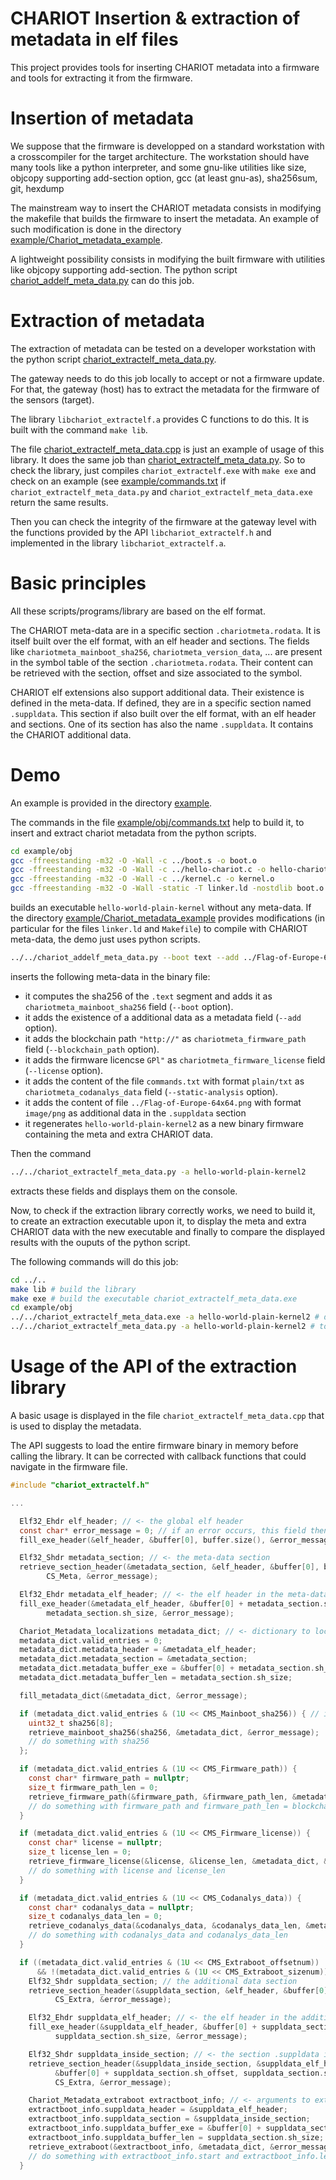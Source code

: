 CHARIOT Insertion & extraction of metadata in elf files
=======================================================

This project provides tools for inserting CHARIOT metadata into
a firmware and tools for extracting it from the firmware.

# Insertion of metadata

We suppose that the firmware is developped on a standard workstation
with a crosscompiler for the target architecture. The workstation
should have many tools like a python interpreter, and some gnu-like
utilities like size, objcopy supporting add-section option, gcc
(at least gnu-as), sha256sum, git, hexdump

The mainstream way to insert the CHARIOT metadata consists in
modifying the makefile that builds the firmware to insert the metadata.
An example of such modification is done in the directory
[example/Chariot_metadata_example](example/Chariot_metadata_example).

A lightweight possibility consists in modifying the built firmware
with utilities like objcopy supporting add-section. The python
script [chariot_addelf_meta_data.py](chariot_addelf_meta_data.py)
can do this job.

# Extraction of metadata

The extraction of metadata can be tested on a developer
workstation with the python script
[chariot_extractelf_meta_data.py](chariot_extractelf_meta_data.py).

The gateway needs to do this job locally to accept or not a
firmware update. For that, the gateway (host) has to extract
the metadata for the firmware of the sensors (target).

The library `libchariot_extractelf.a` provides C functions
to do this. It is built with the command `make lib`.


The file [chariot_extractelf_meta_data.cpp]([chariot_extractelf_meta_data.cpp)
is just an example of usage of this library. It does the same job
than [chariot_extractelf_meta_data.py](chariot_extractelf_meta_data.py).
So to check the library, just compiles `chariot_extractelf.exe` with 
`make exe` and check on an example (see [example/commands.txt](example/commands.txt)
if `chariot_extractelf_meta_data.py` and `chariot_extractelf_meta_data.exe`
return the same results.

Then you can check the integrity of the firmware at the gateway level
with the functions provided by the API `libchariot_extractelf.h`
and implemented in the library `libchariot_extractelf.a`.

# Basic principles

All these scripts/programs/library are based on the elf format.

The CHARIOT meta-data are in a specific section `.chariotmeta.rodata`. It is
itself built over the elf format, with an elf header and sections. The fields
like `chariotmeta_mainboot_sha256`, `chariotmeta_version_data`, ... are
present in the symbol table of the section `.chariotmeta.rodata`. Their
content can be retrieved with the section, offset and size associated to
the symbol.

CHARIOT elf extensions also support additional data. Their existence is defined
in the meta-data. If defined, they are in a specific section named `.suppldata`.
This section if also built over the elf format, with an elf header and sections.
One of its section has also the name `.suppldata`. It contains the CHARIOT
additional data.

# Demo

An example is provided in the directory [example](example).

The commands in the file [example/obj/commands.txt](example/obj/commands.txt)
help to build it, to insert and extract chariot metadata from the python scripts.

```sh
cd example/obj
gcc -ffreestanding -m32 -O -Wall -c ../boot.s -o boot.o
gcc -ffreestanding -m32 -O -Wall -c ../hello-chariot.c -o hello-chariot.o
gcc -ffreestanding -m32 -O -Wall -c ../kernel.c -o kernel.o
gcc -ffreestanding -m32 -O -Wall -static -T linker.ld -nostdlib boot.o hello-chariot.o kernel.o -lgcc -o hello-world-plain-kernel
```

builds an executable `hello-world-plain-kernel` without any meta-data.
If the directory [example/Chariot_metadata_example](example/Chariot_metadata_example)
provides modifications (in particular for the files `linker.ld` and `Makefile`)
to compile with CHARIOT meta-data, the demo just uses python scripts.


```sh
../../chariot_addelf_meta_data.py --boot text --add ../Flag-of-Europe-64x64.png image/png --blockchain_path "http://" --license "GPl" --static-analysis commands.txt plain/txt  hello-world-plain-kernel -o hello-world-plain-kernel2
```

inserts the following meta-data in the binary file:

* it computes the sha256 of the `.text` segment and adds it as `chariotmeta_mainboot_sha256` field (`--boot` option).
* it adds the existence of a additional data as a metadata field (`--add` option).
* it adds the blockchain path `"http://"` as `chariotmeta_firmware_path` field (`--blockchain_path` option).
* it adds the firmware licencse `GPl"` as `chariotmeta_firmware_license` field (`--license` option).
* it adds the content of the file `commands.txt` with format `plain/txt` as `chariotmeta_codanalys_data` field (`--static-analysis` option).
* it adds the content of file `../Flag-of-Europe-64x64.png` with format `image/png` as additional data in the `.suppldata` section
* it regenerates `hello-world-plain-kernel2` as a new binary firmware containing the meta and extra CHARIOT data.


Then the command

```sh
../../chariot_extractelf_meta_data.py -a hello-world-plain-kernel2
```

extracts these fields and displays them on the console.

Now, to check if the extraction library correctly works, we need to build it, to create an extraction executable upon it, to display the meta and extra CHARIOT data with the new executable and finally to compare the displayed results with the ouputs of the python script.

The following commands will do this job:

```sh
cd ../..
make lib # build the library
make exe # build the executable chariot_extractelf_meta_data.exe
cd example/obj
../../chariot_extractelf_meta_data.exe -a hello-world-plain-kernel2 # display results
../../chariot_extractelf_meta_data.py -a hello-world-plain-kernel2 # to compare displayed results
```

# Usage of the API of the extraction library

A basic usage is displayed in the file `chariot_extractelf_meta_data.cpp`
that is used to display the metadata.

The API suggests to load the entire firmware binary in memory before calling the library.
It can be corrected with callback functions that could navigate in the firmware file.

```c
#include "chariot_extractelf.h"

...

  Elf32_Ehdr elf_header; // <- the global elf header
  const char* error_message = 0; // if an error occurs, this field then contains the message
  fill_exe_header(&elf_header, &buffer[0], buffer.size(), &error_message);

  Elf32_Shdr metadata_section; // <- the meta-data section
  retrieve_section_header(&metadata_section, &elf_header, &buffer[0], buffer.size(),
        CS_Meta, &error_message);

  Elf32_Ehdr metadata_elf_header; // <- the elf header in the meta-data section
  fill_exe_header(&metadata_elf_header, &buffer[0] + metadata_section.sh_offset,
        metadata_section.sh_size, &error_message);

  Chariot_Metadata_localizations metadata_dict; // <- dictionary to locate CHARIOT meta data
  metadata_dict.valid_entries = 0;
  metadata_dict.metadata_header = &metadata_elf_header;
  metadata_dict.metadata_section = &metadata_section;
  metadata_dict.metadata_buffer_exe = &buffer[0] + metadata_section.sh_offset;
  metadata_dict.metadata_buffer_len = metadata_section.sh_size;

  fill_metadata_dict(&metadata_dict, &error_message);

  if (metadata_dict.valid_entries & (1U << CMS_Mainboot_sha256)) { // if mainboot_sha256 is present
    uint32_t sha256[8];
    retrieve_mainboot_sha256(sha256, &metadata_dict, &error_message);
    // do something with sha256
  };

  if (metadata_dict.valid_entries & (1U << CMS_Firmware_path)) {
    const char* firmware_path = nullptr;
    size_t firmware_path_len = 0;
    retrieve_firmware_path(&firmware_path, &firmware_path_len, &metadata_dict, &error_message);
    // do something with firmware_path and firmware_path_len = blockchain path, to be discussed
  }

  if (metadata_dict.valid_entries & (1U << CMS_Firmware_license)) {
    const char* license = nullptr;
    size_t license_len = 0;
    retrieve_firmware_license(&license, &license_len, &metadata_dict, &error_message);
    // do something with license and license_len
  }

  if (metadata_dict.valid_entries & (1U << CMS_Codanalys_data)) {
    const char* codanalys_data = nullptr;
    size_t codanalys_data_len = 0;
    retrieve_codanalys_data(&codanalys_data, &codanalys_data_len, &metadata_dict, &error_message);
    // do something with codanalys_data and codanalys_data_len
  }

  if ((metadata_dict.valid_entries & (1U << CMS_Extraboot_offsetnum))
      && !(metadata_dict.valid_entries & (1U << CMS_Extraboot_sizenum))) {
    Elf32_Shdr suppldata_section; // the additional data section
    retrieve_section_header(&suppldata_section, &elf_header, &buffer[0], buffer.size(), 
          CS_Extra, &error_message);

    Elf32_Ehdr suppldata_elf_header; // <- the elf header in the additional data section
    fill_exe_header(&suppldata_elf_header, &buffer[0] + suppldata_section.sh_offset,
          suppldata_section.sh_size, &error_message);

    Elf32_Shdr suppldata_inside_section; // <- the section .suppldata in the .suppldata section
    retrieve_section_header(&suppldata_inside_section, &suppldata_elf_header,
          &buffer[0] + suppldata_section.sh_offset, suppldata_section.sh_size,
          CS_Extra, &error_message);

    Chariot_Metadata_extraboot extractboot_info; // <- arguments to extract data from the section
    extractboot_info.suppldata_header = &suppldata_elf_header;
    extractboot_info.suppldata_section = &suppldata_inside_section;
    extractboot_info.suppldata_buffer_exe = &buffer[0] + suppldata_section.sh_offset;
    extractboot_info.suppldata_buffer_len = suppldata_section.sh_size;
    retrieve_extraboot(&extractboot_info, &metadata_dict, &error_message);
    // do something with extractboot_info.start and extractboot_info.len
  }
```

